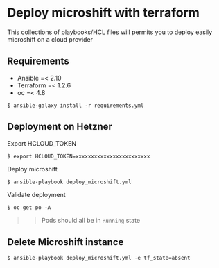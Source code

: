 # Deploy microshift with terraform

This collections of playbooks/HCL files will permits you to deploy easily microshift on a cloud provider

## Requirements

- Ansible =< 2.10
- Terraform =< 1.2.6
- oc =< 4.8

```shell
$ ansible-galaxy install -r requirements.yml
```

## Deployment on Hetzner

Export HCLOUD_TOKEN

```shell
$ export HCLOUD_TOKEN=xxxxxxxxxxxxxxxxxxxxxxxx
```

Deploy microshift

```shell
$ ansible-playbook deploy_microshift.yml
```

Validate deployment

```shell
$ oc get po -A
```

>>Pods should all be in `Running` state

## Delete Microshift instance

```shell
$ ansible-playbook deploy_microshift.yml -e tf_state=absent
```
